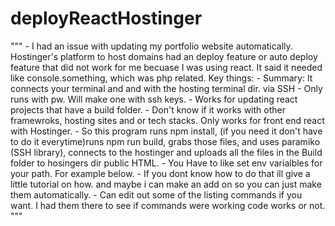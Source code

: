 # deployReactHostinger
  """      - I had an issue with updating my portfolio website automatically.      Hostinger's platform to host domains had an deploy feature or      auto deploy feature that did not work for me becuase I was      using react. It said it needed like console.something, which      was php related.           Key things:      - Summary: It connects your terminal and and with the        hosting terminal dir. via SSH       - Only runs with pw. Will make one with ssh keys.      - Works for updating react projects that have a build folder.      - Don't know if it works with other framewroks, hosting sites        and or tech stacks. Only works for front end react with        Hostinger.           - So this program runs npm install, (if you need it don't have      to do it everytime)runs npm run build, grabs those files, and       uses paramiko (SSH library), connects to the hostinger and uploads       all the files in the Build folder to hosingers dir public HTML.       - You Have to like set env varialbles for your path. For example below.       - If you dont know how to do that ill give a little tutorial on how.        and maybe i can make an add on so you can just make them automatically.       - Can edit out some of the listing commands if you want. I had them       there to see if commands were working code works or not.  """
